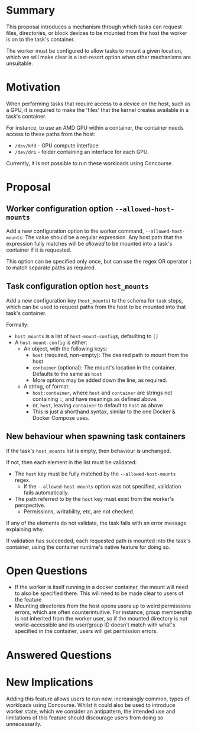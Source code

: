 # Summary

This proposal introduces a mechanism through which tasks can request files, directories, or
block devices to be mounted from the host the worker is on to the task's container.

The worker must be configured to allow tasks to mount a given location, which we will make clear
is a last-resort option when other mechanisms are unsuitable.

# Motivation

When performing tasks that require access to a device on the host, such as a GPU, it is required to
make the 'files' that the kernel creates available in a task's container.

For instance, to use an AMD GPU within a container, the container needs access to these paths from the host:

  - `/dev/kfd` - GPU compute interface
  - `/dev/dri` - folder containing an interface for each GPU.

Currently, it is not possible to run these workloads using Concourse.

# Proposal

## Worker configuration option `--allowed-host-mounts`

Add a new configuration option to the worker command, `--allowed-host-mounts`:
The value should be a regular expression. Any host path that the expression fully matches will be *allowed* to be
mounted into a task's container if it is requested.

This option can be specified only once, but can use the regex OR operator `|` to match separate paths as required.

## Task configuration option `host_mounts`

Add a new configuration key (`host_mounts`) to the schema for `task` steps, which can be used to request paths from the host to be
mounted into that task's container.

Formally:

  - `host_mounts` is a list of `host-mount-config`s, defaulting to `[]`
  - A `host-mount-config` is either:
    - An object, with the following keys:
      - `host` (required, non-empty): The desired path to mount from the host
      - `container` (optional): The mount's location in the container. Defaults to the same as `host`
      - More options may be added down the line, as required.
    - A string, of format:
      - `host:container`, where `host` and `container` are strings not containing `:`, and have meanings as defined above.
      - or, `host`, leaving `container` to default to `host` as above
      - This is just a shorthand syntax, similar to the one Docker & Docker Compose uses.

## New behaviour when spawning task containers

If the task's `host_mounts` list is empty, then behaviour is unchanged.

If not, then each element in the list must be validated:

  - The `host` key must be fully matched by the `--allowed-host-mounts` regex.
    - If the `--allowed-host-mounts` option was not specified, validation fails automatically.
  - The path referred to by the `host` key must exist from the worker's perspective.
    - Permissions, writability, etc, are not checked.

If any of the elements do not validate, the task fails with an error message explaining why.

If validation has succeeded, each requested path is mounted into the task's container, using the container runtime's native feature for doing so.

# Open Questions

 - If the worker is itself running in a docker container, the mount will need to also be specified there. This will need to be made clear to users of the feature
 - Mounting directories from the host opens users up to weird permissions errors, which are often counterintuitive. For instance, group membership is not inherited from the worker user, so if the mounted directory is not world-accessible and its user/group ID doesn't match with what's specified in the container, users will get permission errors.

# Answered Questions

# New Implications

Adding this feature allows users to run new, increasingly common, types of workloads using Concourse.
Whilst it could also be used to introduce worker state, which we consider an antipattern, the intended use and limitations
of this feature should discourage users from doing so unnecessarily.
